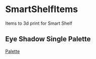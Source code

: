 # SmartShelfItems
Items to 3d print for Smart Shelf

## Eye Shadow Single Palette

[Palette](images/EyeShadowPalette.png)
